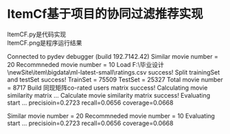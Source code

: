 # ItemCf基于项目的协同过滤推荐实现 



ItemCF.py是代码实现   
ItemCF.png是程序运行结果    


Connected to pydev debugger (build 192.7142.42)
Similar movie number = 20
Recommneded movie number = 10
Load F:\毕业设计\newSite\item\bigdata\ml-latest-small\ratings.csv success!
Split trainingSet and testSet success!
TrainSet = 75509
TestSet = 25327
Total movie number = 8717
Build 同现矩阵co-rated users matrix success!
Calculating movie similarity matrix ...
Calculate movie similarity matrix success!
Evaluating start ...
precisioin=0.2723	recall=0.0656	coverage=0.0668

Similar movie number = 20
Recommneded movie number = 10
Evaluating start ...
precisioin=0.2723	recall=0.0656	coverage=0.0668

